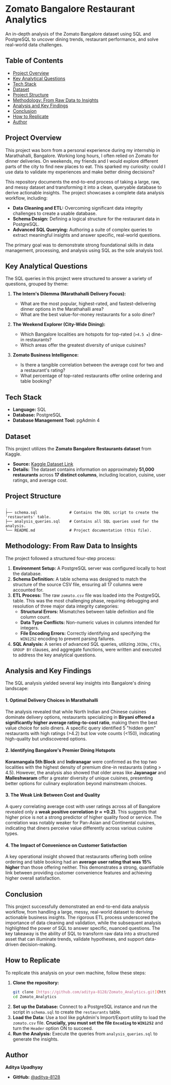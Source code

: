 # Zomato Bangalore Restaurant Analytics

An in-depth analysis of the Zomato Bangalore dataset using SQL and PostgreSQL to uncover dining trends, restaurant performance, and solve real-world data challenges.

## Table of Contents
* [Project Overview](#project-overview)
* [Key Analytical Questions](#key-analytical-questions)
* [Tech Stack](#tech-stack)
* [Dataset](#dataset)
* [Project Structure](#project-structure)
* [Methodology: From Raw Data to Insights](#methodology-from-raw-data-to-insights)
* [Analysis and Key Findings](#analysis-and-key-findings)
* [Conclusion](#conclusion)
* [How to Replicate](#how-to-replicate)
* [Author](#author)

## Project Overview

This project was born from a personal experience during my internship in Marathahalli, Bangalore. Working long hours, I often relied on Zomato for dinner deliveries. On weekends, my friends and I would explore different parts of the city to find new places to eat. This sparked my curiosity: could I use data to validate my experiences and make better dining decisions?

This repository documents the end-to-end process of taking a large, raw, and messy dataset and transforming it into a clean, queryable database to derive actionable insights. The project showcases a complete data analysis workflow, including:
* **Data Cleaning and ETL:** Overcoming significant data integrity challenges to create a usable database.
* **Schema Design:** Defining a logical structure for the restaurant data in PostgreSQL.
* **Advanced SQL Querying:** Authoring a suite of complex queries to extract meaningful insights and answer specific, real-world questions.

The primary goal was to demonstrate strong foundational skills in data management, processing, and analysis using SQL as the sole analysis tool.

## Key Analytical Questions

The SQL queries in this project were structured to answer a variety of questions, grouped by theme:

1.  **The Intern's Dilemma (Marathahalli Delivery Focus):**
    * What are the most popular, highest-rated, and fastest-delivering dinner options in the Marathahalli area?
    * What are the best value-for-money restaurants for a solo diner?

2.  **The Weekend Explorer (City-Wide Dining):**
    * Which Bangalore localities are hotspots for top-rated (`>4.5 ★`) dine-in restaurants?
    * Which areas offer the greatest diversity of unique cuisines?

3.  **Zomato Business Intelligence:**
    * Is there a tangible correlation between the average cost for two and a restaurant's rating?
    * What percentage of top-rated restaurants offer online ordering and table booking?

## Tech Stack
* **Language:** SQL
* **Database:** PostgreSQL
* **Database Management Tool:** pgAdmin 4

## Dataset
This project utilizes the **Zomato Bangalore Restaurants dataset** from Kaggle.

* **Source:** [Kaggle Dataset Link](https://www.kaggle.com/datasets/rajeshrampure/zomato-dataset)
* **Details:** The dataset contains information on approximately **51,000 restaurants** across **17 distinct columns**, including location, cuisine, user ratings, and average cost.

## Project Structure
```
.
├── schema.sql              # Contains the DDL script to create the 'restaurants' table.
├── analysis_queries.sql    # Contains all SQL queries used for the analysis.
└── README.md               # Project documentation (this file).
```

## Methodology: From Raw Data to Insights
The project followed a structured four-step process:

1.  **Environment Setup:** A PostgreSQL server was configured locally to host the database.
2.  **Schema Definition:** A table schema was designed to match the structure of the source CSV file, ensuring all 17 columns were accounted for.
3.  **ETL Process:** The raw `zomato.csv` file was loaded into the PostgreSQL table. This was the most challenging phase, requiring debugging and resolution of three major data integrity categories:
    * **Structural Errors:** Mismatches between table definition and file column count.
    * **Data Type Conflicts:** Non-numeric values in columns intended for integers.
    * **File Encoding Errors:** Correctly identifying and specifying the `WIN1252` encoding to prevent parsing failures.
4.  **SQL Analysis:** A series of advanced SQL queries, utilizing `JOINs`, `CTEs`, `GROUP BY` clauses, and aggregate functions, were written and executed to address the key analytical questions.

## Analysis and Key Findings

The SQL analysis yielded several key insights into Bangalore's dining landscape:

#### 1. Optimal Delivery Choices in Marathahalli
The analysis revealed that while North Indian and Chinese cuisines dominate delivery options, restaurants specializing in **Biryani offered a significantly higher average rating-to-cost ratio**, making them the best value choice for solo diners. A specific query identified 5 "hidden gem" restaurants with high ratings (>4.2) but low vote counts (<150), indicating high-quality but undiscovered options.

#### 2. Identifying Bangalore's Premier Dining Hotspots
**Koramangala 5th Block** and **Indiranagar** were confirmed as the top two localities with the highest density of premium dine-in restaurants (rating > 4.5). However, the analysis also showed that older areas like **Jayanagar** and **Malleshwaram** offer a greater diversity of unique cuisines, presenting better options for culinary exploration beyond mainstream choices.

#### 3. The Weak Link Between Cost and Quality
A query correlating average cost with user ratings across all of Bangalore revealed only a **weak positive correlation (r ≈ +0.2)**. This suggests that higher price is not a strong predictor of higher quality food or service. The correlation was notably weaker for Pan-Asian and Continental cuisines, indicating that diners perceive value differently across various cuisine types.

#### 4. The Impact of Convenience on Customer Satisfaction
A key operational insight showed that restaurants offering both online ordering and table booking had an **average user rating that was 15% higher** than those offering neither. This demonstrates a strong, quantifiable link between providing customer convenience features and achieving higher overall satisfaction.

## Conclusion
This project successfully demonstrated an end-to-end data analysis workflow, from handling a large, messy, real-world dataset to deriving actionable business insights. The rigorous ETL process underscored the importance of data cleaning and validation, while the subsequent analysis highlighted the power of SQL to answer specific, nuanced questions. The key takeaway is the ability of SQL to transform raw data into a structured asset that can illuminate trends, validate hypotheses, and support data-driven decision-making.

## How to Replicate
To replicate this analysis on your own machine, follow these steps:

1.  **Clone the repository:**
    ```sh
    git clone [https://github.com/aditya-8128/Zomato_Analytics.git](https://github.com/aditya-8128/Zomato_Analytics.git)
    cd Zomato_Analytics
    ```
2.  **Set up the Database:**
    Connect to a PostgreSQL instance and run the script in `schema.sql` to create the `restaurants` table.
3.  **Load the Data:**
    Use a tool like pgAdmin's Import/Export utility to load the `zomato.csv` file. **Crucially, you must set the file `Encoding` to `WIN1252`** and turn the `Header` option ON to succeed.
4.  **Run the Analysis:**
    Execute the queries from `analysis_queries.sql` to generate the insights.

## Author
**Aditya Upadhyay**
* **GitHub:** [@aditya-8128](https://github.com/aditya-8128)
